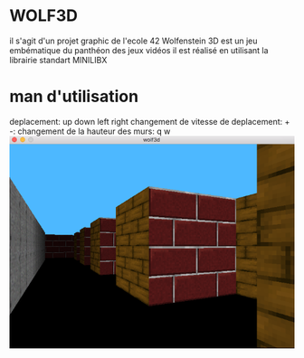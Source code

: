 #							WOLF3D

il s'agit d'un projet graphic de l'ecole 42
Wolfenstein 3D est un jeu embématique du panthéon des jeux vidéos
il est réalisé en utilisant la librairie standart MINILIBX

# man d'utilisation
deplacement:                up down left right
changement de vitesse de deplacement:    + -:
changement de la hauteur des murs:    q w
![](img.png)
